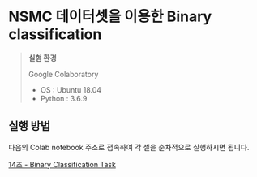 # NSMC 데이터셋을 이용한 Binary classification

> **실험 환경**  
> 
> Google Colaboratory
> - OS : Ubuntu 18.04
> - Python : 3.6.9

## 실행 방법

다음의 Colab notebook 주소로 접속하여 각 셀을 순차적으로 실행하시면 됩니다.

[14조 - Binary Classification Task](https://colab.research.google.com/drive/1GWOxiKiSKgvE_CFFlhRRUbzd4-opd4CD?usp=sharing)